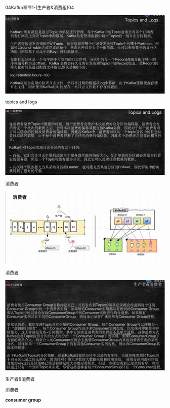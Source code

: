 04Kafka章节1-(生产者&消费组)04



![image-20201220133302875](../image/image-20201220133302875.png)



topics and logs



![image-20201220133356000](../image/image-20201220133356000.png)



消费者



![image-20201220133733347](../image/image-20201220133733347.png)



消费者



![image-20201220134346922](../image/image-20201220134346922.png)

生产者&消费者

消费者

**consumer group**



